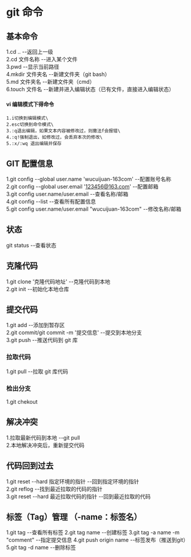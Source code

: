 # git 命令

##

## 基本命令

1.cd .. --返回上一级\
2.cd 文件名称 --进入某个文件\
3.pwd --显示当前路径\
4.mkdir 文件夹名 --新建文件夹（git bash）\
5.md 文件夹名 --新建文件夹（cmd）\
6.touch 文件名 --新建并进入编辑状态（已有文件，直接进入编辑状态）

#### vi 编辑模式下得命令

    1.i切换到编辑模式\
    2.esc切换到命令模式\
    3.:q退出编辑，如果文本内容被修改过，则撒法f会报错\
    4.:q!强制退出，如修改过，会丢弃本次的修改\
    5.:x/:wq 退出编辑并保存

## GIT 配置信息

1.git config --global user.name 'wucuijuan-163com' --配置账号名称\
2.git config --global user.email '123456@163.com' --配置邮箱\
3.git config user.name/user.email --查看名称/邮箱\
4.git config --list --查看所有配置信息\
5.git config user.name/user.email "wucuijuan-163com" --修改名称/邮箱

## 状态

git status --查看状态

## 克隆代码

1.git clone '克隆代码地址' --克隆代码到本地\
2.git init --初始化本地仓库

## 提交代码

1.git add --添加到暂存区\
2.git commit/git commit -m '提交信息' --提交到本地分支\
3.git push --推送代码到 git 库

### 拉取代码

1.git pull --拉取 git 库代码

### 检出分支

1.git chekout

## 解决冲突

1.拉取最新代码到本地 --git pull\
2.本地解决冲突后，重新提交代码

## 代码回到过去

1.git reset --hard 指定环境的指针 --回到指定环境的指针\
2.git reflog --找到最近拉取的代码的指针\
3.git reset --hard 最近拉取代码的指针 --回到最近拉取的代码

## 标签（Tag）管理  （-name：标签名）
1.git tag                       --查看所有标签
2.git tag name                  --创建标签
3.git tag -a name -m "comment"  --指定提交信息
4.git push origin name          --标签发布（推送到git）
5.git tag -d name               --删除标签